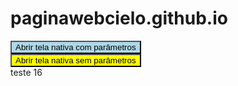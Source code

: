 # paginawebcielo.github.io
<script>
  var obj = {redirectUrl: 'teste1', companyName: 'teste2', companyBrand:'teste3', companyLogoUrl:'teste4'}
  var str = JSON.stringify(obj);

</script>
<button style="background-color: lightblue;" type="button" onclick="flow.openNativeScreenWithParams(str);">Abrir tela nativa com parâmetros</button><br/>
<button style="background-color: yellow;" type="button" onclick="flow.openNativeScreen();">Abrir tela nativa sem parâmetros</button><br/>
teste 16
